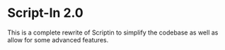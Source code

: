 <!--
 Copyright (c) 2023 Anthony Mugendi

 This software is released under the MIT License.
 https://opensource.org/licenses/MIT
-->

# Script-In 2.0
This is a complete rewrite of Scriptin to simplify the codebase as well as allow for some advanced features.
